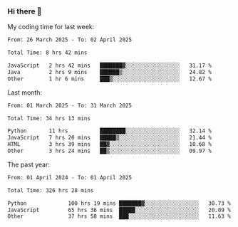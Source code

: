 ### Hi there 👋

My coding time for last week:

<!--START_SECTION:week-->

```txt
From: 26 March 2025 - To: 02 April 2025

Total Time: 8 hrs 42 mins

JavaScript   2 hrs 42 mins   ███████▓░░░░░░░░░░░░░░░░░   31.17 %
Java         2 hrs 9 mins    ██████▒░░░░░░░░░░░░░░░░░░   24.82 %
Other        1 hr 6 mins     ███▒░░░░░░░░░░░░░░░░░░░░░   12.67 %
```

<!--END_SECTION:week-->

Last month:

<!--START_SECTION:month-->

```txt
From: 01 March 2025 - To: 31 March 2025

Total Time: 34 hrs 13 mins

Python       11 hrs          ████████░░░░░░░░░░░░░░░░░   32.14 %
JavaScript   7 hrs 20 mins   █████▒░░░░░░░░░░░░░░░░░░░   21.44 %
HTML         3 hrs 39 mins   ██▓░░░░░░░░░░░░░░░░░░░░░░   10.68 %
Other        3 hrs 24 mins   ██▒░░░░░░░░░░░░░░░░░░░░░░   09.97 %
```

<!--END_SECTION:month-->

The past year:

<!--START_SECTION:year-->

```txt
From: 01 April 2024 - To: 01 April 2025

Total Time: 326 hrs 28 mins

Python             100 hrs 19 mins ███████▓░░░░░░░░░░░░░░░░░   30.73 %
JavaScript         65 hrs 36 mins  █████░░░░░░░░░░░░░░░░░░░░   20.09 %
Other              37 hrs 58 mins  ███░░░░░░░░░░░░░░░░░░░░░░   11.63 %
```

<!--END_SECTION:year-->
